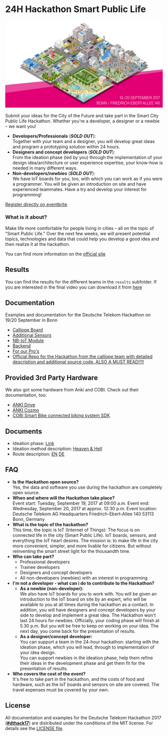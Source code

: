 # 24H Hackathon Smart Public Life

![24H Hackathon Smart Public Life](assets/hackathon_banner.jpg)

Submit your ideas for the City of the Future and take part in the Smart City Public Life Hackathon. Whether you're a developer, a designer or a newbie – we want you!

* **Developers/Professionals** (***SOLD OUT***):  
  Together with your team and a designer, you will develop great ideas and program a prototyping solution within 24 hours.
* **Designers and concept developers** (***SOLD OUT***):  
  From the ideation phase (led by you) through the implementation of your design idea/architecture or user experience expertise, your know-how is needed in many different ways.
* **Non-developers/newbies** (***SOLD OUT***):  
  We have IoT boards for you, too, with which you can work as if you were a programmer. You will be given an introduction on site and have experienced teammates. Have a try and develop your interest for programming!

[Register directly on eventbrite](https://www.eventbrite.de/e/hackathon-smart-public-life-by-deutsche-telekom-tickets-35258968524)

### What is it about?
Make life more comfortable for people living in cities – all on the topic of "Smart Public Life." Over the next few weeks, we will present potential topics, technologies and data that could help you develop a good idea and then realize it at the hackathon.

You can find more information on the [official site](https://www.telekom.com/en/company/public-life-hackathon)

## Results

You can find the results for the different teams in the ```results``` subfolder. If you are interested in the final video you can download it from [here](https://www.magentacloud.de/lnk/TeMS4bUj#file)

## Documentation
Examples and documentation for the Deutsche Telekom Hackathon on 19/20 September in Bonn

* [Calliope Board](documentation/calliope.md)
* [Additional Sensors](documentation/sensors.md)
* [NB-IoT Module](documentation/nb-iot.md)
* [Backend](documentation/backend.md)
* [For our Pro's](documentation/install_yotta.md)
* [Official Repo for the Hackathon from the calliope team with detailed description and additional source code. ALSO A MUST READ!!1!](https://github.com/ubirch/telekom-nbiot-hackathon-2017)

## Provided 3rd Party Hardware
We also got some hardware from Anki and COBI. Check out their documentation, too:
* [ANKI Drive](https://github.com/anki/drive-sdk)
* [ANKI Cozmo](http://cozmosdk.anki.com/docs)
* [COBI Smart Bike connected biking system SDK](documentation/cobi.md)

## Documents

* Ideation phase: [Link](documentation/documents/Ideation.pdf)
* Ideation method description: [Heaven & Hell](documentation/documents/HeavenandHell_A4_EN.PDF)
* Route description: [EN](documentation/documents/Anfahrt_SZexe_Bonn_en.pdf) [DE](documentation/documents/Anfahrt_SZex_Bonn_de.pdf)

## FAQ
* **Is the Hackathon open source?**  
  Yes, the data and software you use during the hackathon are completely open source.  
* **When and where will the Hackathon take place?**  
  Event start: Tuesday, September 19, 2017 at 09:00 a.m.
  Event end: Wednesday, September 20, 2017 at approx. 12:30 p.m.
  Event location:
  Deutsche Telekom AG Headquarters
  Friedrich-Ebert-Allee 140
  53113 Bonn, Germany
* **What is the topic of the hackathon?**  
  This time, the topic is IoT (Internet of Things): The focus is on connected life in the city (Smart Public Life). IoT boards, sensors, and everything the IoT heart desires. The mission is: to make life in the city more convenient, simpler, and more livable for citizens. But without reinventing the smart street light for the thousandth time.
* **Who can take part?**
  * Professional developers
  * Trainee developers
  * Designers and concept developers
  * All non-developers (newbies) with an interest in programming
* **I'm not a developer - what can i do to contribute to the Hackathon?**
  * **As a newbie (non-developer):**  
  We also have IoT boards for you to work with. You will be given an introduction to the IoT board on site by an expert, who will be available to you at all times during the hackathon as a contact. In addition, you will have designers and concept developers by your side to develop and implement a great idea. The Hackathon won't last 24 hours for newbies. Officially, your coding phase will finish at 5.30 p.m. But you will be free to keep on working on your idea. The next day, you come back for the presentation of results.
  * **As a designer/concept developer:**  
  You can support a team in the 24-hour hackathon: starting with the ideation phase, which you will lead, through to implementation of your idea design.  
  You can support newbies in the ideation phase, help them refine their ideas in the development phase and get them fit for the presentation of results.
* **Who covers the cost of the event?**  
  It's free to take part in the hackathon, and the costs of food and hardware, such as the IoT boards and sensors on site are covered. The travel expenses must be covered by your own.


## License
All documentation and examples for the Deutsche Telekom Hackathon 2017 ([**#dthack17**](https://twitter.com/hashtag/dthack17)) are distributed under the conditions of the MIT license. For details see the [LICENSE file](LICENSE).
